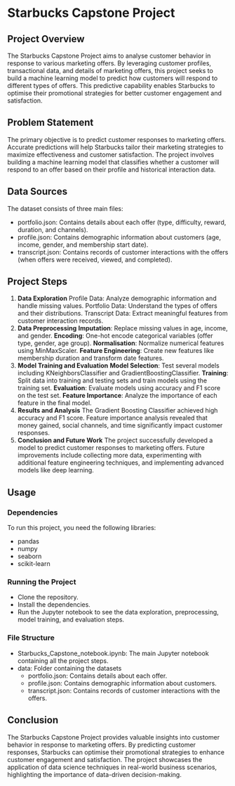 # Starbucks Capstone Project
## Project Overview
The Starbucks Capstone Project aims to analyse customer behavior in response to various marketing offers. By leveraging customer profiles, transactional data, and details of marketing offers, this project seeks to build a machine learning model to predict how customers will respond to different types of offers. This predictive capability enables Starbucks to optimise their promotional strategies for better customer engagement and satisfaction.

## Problem Statement
The primary objective is to predict customer responses to marketing offers. Accurate predictions will help Starbucks tailor their marketing strategies to maximize effectiveness and customer satisfaction. The project involves building a machine learning model that classifies whether a customer will respond to an offer based on their profile and historical interaction data.

## Data Sources

The dataset consists of three main files:
* portfolio.json: Contains details about each offer (type, difficulty, reward, duration, and channels).
* profile.json: Contains demographic information about customers (age, income, gender, and membership start date).
* transcript.json: Contains records of customer interactions with the offers (when offers were received, viewed, and completed).

## Project Steps

1. **Data Exploration**
Profile Data: Analyze demographic information and handle missing values.
Portfolio Data: Understand the types of offers and their distributions.
Transcript Data: Extract meaningful features from customer interaction records.
2. **Data Preprocessing**
**Imputation**: Replace missing values in age, income, and gender.
**Encoding**: One-hot encode categorical variables (offer type, gender, age group).
**Normalisation**: Normalize numerical features using MinMaxScaler.
**Feature Engineering**: Create new features like membership duration and transform date features.
3. **Model Training and Evaluation**
**Model Selection**: Test several models including KNeighborsClassifier and GradientBoostingClassifier.
**Training**: Split data into training and testing sets and train models using the training set.
**Evaluation**: Evaluate models using accuracy and F1 score on the test set.
**Feature Importance**: Analyze the importance of each feature in the final model.
4. **Results and Analysis**
The Gradient Boosting Classifier achieved high accuracy and F1 score.
Feature importance analysis revealed that money gained, social channels, and time significantly impact customer responses.
5. **Conclusion and Future Work**
The project successfully developed a model to predict customer responses to marketing offers.
Future improvements include collecting more data, experimenting with additional feature engineering techniques, and implementing advanced models like deep learning.

## Usage

### Dependencies
To run this project, you need the following libraries:

* pandas
* numpy
* seaborn
* scikit-learn
### Running the Project
* Clone the repository.
* Install the dependencies.
* Run the Jupyter notebook to see the data exploration, preprocessing, model training, and evaluation steps.
### File Structure
* Starbucks_Capstone_notebook.ipynb: The main Jupyter notebook containing all the project steps.
* data: Folder containing the datasets
  * portfolio.json: Contains details about each offer.
  * profile.json: Contains demographic information about customers.
  * transcript.json: Contains records of customer interactions with the offers.

## Conclusion

The Starbucks Capstone Project provides valuable insights into customer behavior in response to marketing offers. By predicting customer responses, Starbucks can optimise their promotional strategies to enhance customer engagement and satisfaction. The project showcases the application of data science techniques in real-world business scenarios, highlighting the importance of data-driven decision-making.
